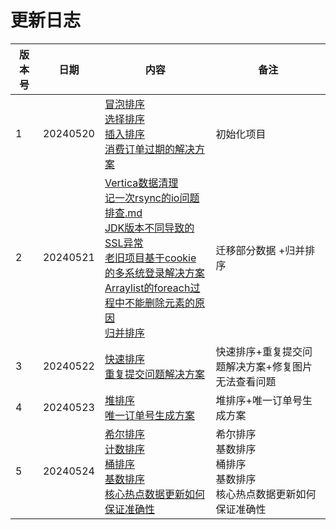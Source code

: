 # 更新日志
| 版本号 | 日期       | 内容                                                                                                                                                                                                                                                                                                                                                       | 备注                             |
|-----|----------|----------------------------------------------------------------------------------------------------------------------------------------------------------------------------------------------------------------------------------------------------------------------------------------------------------------------------------------------------------|--------------------------------|
| 1   | 20240520 | [冒泡排序](src/main/java/com/luckycode/code4work/algorithm/sort/BubbleSort.java)<br/> [选择排序](src/main/java/com/luckycode/code4work/algorithm/sort/SelectionSort.java)<br/>[插入排序](src/main/java/com/luckycode/code4work/algorithm/sort/InsertionSort.java)<br/>[消费订单过期的解决方案](note/消费订单过期的解决方案.md)                                                             | 初始化项目                          |
| 2   | 20240521 | [Vertica数据清理](note/Vertica数据清理.md)<br/>[记一次rsync的io问题排查.md](note/记一次rsync的io问题排查)<br/>[JDK版本不同导致的SSL异常](note/JDK版本不同导致的SSL异常.md)<br/>[老旧项目基于cookie的多系统登录解决方案](note/老旧项目基于cookie的多系统登录解决方案.md)<br/>[Arraylist的foreach过程中不能删除元素的原因](note/Arraylist的foreach过程中不能删除元素的原因.md)<br/>[归并排序](src/main/java/com/luckycode/code4work/algorithm/sort/MergeSort.java) | 迁移部分数据 +归并排序                   |
| 3   | 20240522 | [快速排序](src/main/java/com/luckycode/code4work/algorithm/sort/QuickSort.java)      <br/>[重复提交问题解决方案](note/重复提交问题解决方案.md)                                                                                                                                                                                                                                   | 快速排序+重复提交问题解决方案+修复图片无法查看问题     |
| 4   | 20240523 | [堆排序](src/main/java/com/luckycode/code4work/algorithm/sort/QuickSort.java)       <br/>[唯一订单号生成方案](note/唯一订单号生成方案.md)                                                                                                                                                                                                                                     | 堆排序+唯一订单号生成方案                  |
| 5   | 20240524 | [希尔排序](src/main/java/com/luckycode/code4work/algorithm/sort/ShellSort.java)       <br/>[计数排序](src/main/java/com/luckycode/code4work/algorithm/sort/CountingSort.java)     <br/>[桶排序](src/main/java/com/luckycode/code4work/algorithm/sort/BucketSort.java)    <br/>[基数排序](src/main/java/com/luckycode/code4work/algorithm/sort/RadixSort.java)  <br/>[核心热点数据更新如何保证准确性](note/核心热点数据更新如何保证准确性.md)         | 希尔排序<br/>基数排序<br/>桶排序<br/>基数排序<br/>核心热点数据更新如何保证准确性 |
